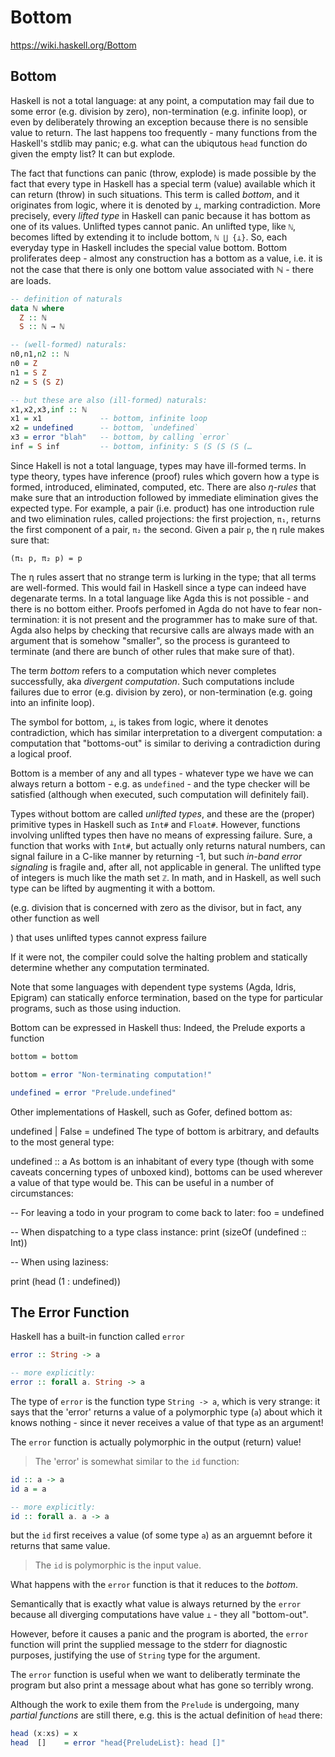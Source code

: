 # Bottom

https://wiki.haskell.org/Bottom

## Bottom
Haskell is not a total language: at any point, a computation may fail due to some error (e.g. division by zero), non-termination (e.g. infinite loop), or even by deliberately throwing an exception because there is no sensible value to return. The last happens too frequently - many functions from the Haskell's stdlib may panic; e.g. what can the ubiqutous `head` function do given the empty list? It can but explode.

The fact that functions can panic (throw, explode) is made possible by the fact that every type in Haskell has a special term (value) available which it can return (throw) in such situations. This term is called *bottom*, and it originates from logic, where it is denoted by `⊥`, marking contradiction. More precisely, every *lifted type* in Haskell can panic because it has bottom as one of its values. Unlifted types cannot panic. An unlifted type, like `ℕ`, becomes lifted by extending it to include bottom, `ℕ ⋃ {⊥}`. So, each everyday type in Haskell includes the special value bottom. Bottom proliferates deep - almost any construction has a bottom as a value, i.e. it is not the case that there is only one bottom value associated with ℕ - there are loads.

```hs
-- definition of naturals
data ℕ where
  Z :: ℕ
  S :: ℕ → ℕ

-- (well-formed) naturals:
n0,n1,n2 :: ℕ
n0 = Z
n1 = S Z
n2 = S (S Z)

-- but these are also (ill-formed) naturals:
x1,x2,x3,inf :: ℕ
x1 = x1             -- bottom, infinite loop
x2 = undefined      -- bottom, `undefined`
x3 = error "blah"   -- bottom, by calling `error`
inf = S inf         -- bottom, infinity: S (S (S (S (…
```

Since Hakell is not a total language, types may have ill-formed terms. In type theory, types have inference (proof) rules which govern how a type is formed, introduced, eliminated, computed, etc. There are also *η-rules* that make sure that an introduction followed by immediate elimination gives the expected type. For example, a pair (i.e. product) has one introduction rule and two elimination rules, called projections: the first projection, `π₁`, returns the first component of a pair, `π₂` the second. Given a pair `p`, the η rule makes sure that:

    (π₁ p, π₂ p) = p

The η rules assert that no strange term is lurking in the type; that all terms are well-formed. This would fail in Haskell since a type can indeed have degenarate terms. In a total language like Agda this is not possible - and there is no bottom either. Proofs perfomed in Agda do not have to fear non-termination: it is not present and the programmer has to make sure of that. Agda also helps by checking that recursive calls are always made with an argument that is somehow "smaller", so the process is guranteed to terminate (and there are bunch of other rules that make sure of that).





The term *bottom* refers to a computation which never completes successfully, aka *divergent computation*. Such computations include failures due to error (e.g. division by zero), or non-termination (e.g. going into an infinite loop).

The symbol for bottom, `⊥`, is takes from logic, where it denotes contradiction, which has similar interpretation to a divergent computation: a computation that "bottoms-out" is similar to deriving a contradiction during a logical proof.

Bottom is a member of any and all types - whatever type we have we can always return a bottom - e.g. as `undefined` - and the type checker will be satisfied (although when executed, such computation will definitely fail).

Types without bottom are called *unlifted types*, and these are the (proper) primitive types in Haskell such as `Int#` and `Float#`. However, functions involving unlifted types then have no means of expressing failure. Sure, a function that works with `Int#`, but actually only returns natural numbers, can signal failure in a C-like manner by returning -1, but such *in-band error signaling* is fragile and, after all, not applicable in general. The unlifted type of integers is much like the math set `ℤ`. In math, and in Haskell, as well such type can be lifted by augmenting it with a bottom.



(e.g. division that is concerned with zero as the divisor, but in fact, any other function as well

) that uses unlifted types cannot express failure






If it were not, the compiler could solve the halting problem and statically determine whether any computation terminated. 

Note that some languages with dependent type systems (Agda, Idris, Epigram) can statically enforce termination, based on the type for particular programs, such as those using induction.

Bottom can be expressed in Haskell thus:
Indeed, the Prelude exports a function

```hs
bottom = bottom

bottom = error "Non-terminating computation!"

undefined = error "Prelude.undefined"
```

Other implementations of Haskell, such as Gofer, defined bottom as:

undefined | False = undefined
The type of bottom is arbitrary, and defaults to the most general type:

undefined :: a
As bottom is an inhabitant of every type (though with some caveats concerning types of unboxed kind), bottoms can be used wherever a value of that type would be. This can be useful in a number of circumstances:

-- For leaving a todo in your program to come back to later:
foo = undefined

-- When dispatching to a type class instance:
print (sizeOf (undefined :: Int))

-- When using laziness:

print (head (1 : undefined))

## The Error Function

Haskell has a built-in function called `error`

```hs
error :: String -> a

-- more explicitly:
error :: forall a. String -> a
```

The type of `error` is the function type `String -> a`, which is very strange: it says that the 'error' returns a value of a polymorphic type (`a`) about which it knows nothing - since it never receives a value of that type as an argument!

The `error` function is actually polymorphic in the output (return) value!

>The 'error' is somewhat similar to the `id` function:

```hs
id :: a -> a
id a = a

-- more explicitly:
id :: forall a. a -> a
```

but the `id` first receives a value (of some type `a`) as an arguemnt before it returns that same value.

>The `id` is polymorphic is the input value.

What happens with the `error` function is that it reduces to the *bottom*.

Semantically that is exactly what value is always returned by the `error` because all diverging computations have value `⊥` - they all "bottom-out".

However, before it causes a panic and the program is aborted, the `error` function will print the supplied message to the stderr for diagnostic purposes, justifying the use of `String` type for the argument.

The `error` function is useful when we want to deliberatly terminate the program but also print a message about what has gone so terribly wrong.

Although the work to exile them from the `Prelude` is undergoing, many *partial functions* are still there, e.g. this is the actual definition of `head` there:

```hs
head (x:xs) = x
head  []    = error "head{PreludeList}: head []"
```
